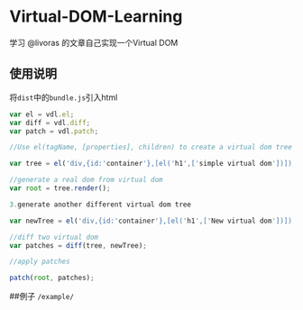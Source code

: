 # Virtual-DOM-Learning
学习 @livoras 的文章自己实现一个Virtual DOM

## 使用说明
将`dist`中的`bundle.js`引入html

```javascript
var el = vdl.el;
var diff = vdl.diff;
var patch = vdl.patch;

//Use el(tagName, [properties], children) to create a virtual dom tree

var tree = el('div,{id:'container'},[el('h1',['simple virtual dom'])]); 

//generate a real dom from virtual dom
var root = tree.render();

3.generate another different virtual dom tree

var newTree = el('div,{id:'container'},[el('h1',['New virtual dom'])]); 

//diff two virtual dom
var patches = diff(tree, newTree);

//apply patches

patch(root, patches);
```
##例子
`/example/`

    